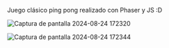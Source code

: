 Juego clásico ping pong realizado con Phaser y JS :D

![Captura de pantalla 2024-08-24 172320](https://github.com/user-attachments/assets/bc38a155-6d6c-4a14-a845-75e8cf2a65a6)

![Captura de pantalla 2024-08-24 172344](https://github.com/user-attachments/assets/7ad337d3-13cb-43a8-a346-ca349a336226)
